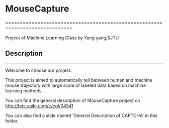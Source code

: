 # MouseCapture
=============================================================================

Project of Machine Learning Class by Yang yang,SJTU

## Description
------------------------------------------------------------------------------
Welcome to choose our project.

This project is aimed to automatically tell between human and machine mouse trajectory with large scale of labeled data based on machine learning methods.

You can find the general description of MouseCapture project on http://bdc.saikr.com/c/cql/34541

You can also find a slide named 'General Description of CAPTCHA' in this folder.
